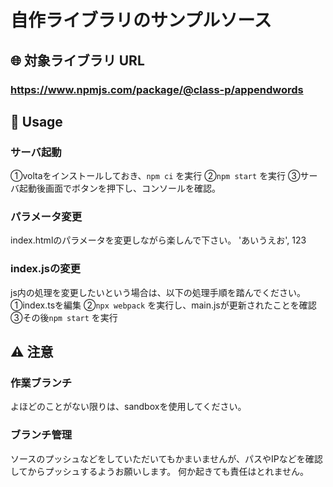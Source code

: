 # 自作ライブラリのサンプルソース

## 🌐 対象ライブラリ URL
### **https://www.npmjs.com/package/@class-p/appendwords**

## 💬 Usage
### サーバ起動
①voltaをインストールしておき、`npm ci` を実行
②`npm start` を実行
③サーバ起動後画面でボタンを押下し、コンソールを確認。

### パラメータ変更
index.htmlのパラメータを変更しながら楽しんで下さい。
'あいうえお', 123

### index.jsの変更
js内の処理を変更したいという場合は、以下の処理手順を踏んでください。
①index.tsを編集
②`npx webpack` を実行し、main.jsが更新されたことを確認
③その後`npm start` を実行

## ⚠️ 注意
### 作業ブランチ
よほどのことがない限りは、sandboxを使用してください。

### ブランチ管理
ソースのプッシュなどをしていただいてもかまいませんが、パスやIPなどを確認してからプッシュするようお願いします。
何か起きても責任はとれません。



